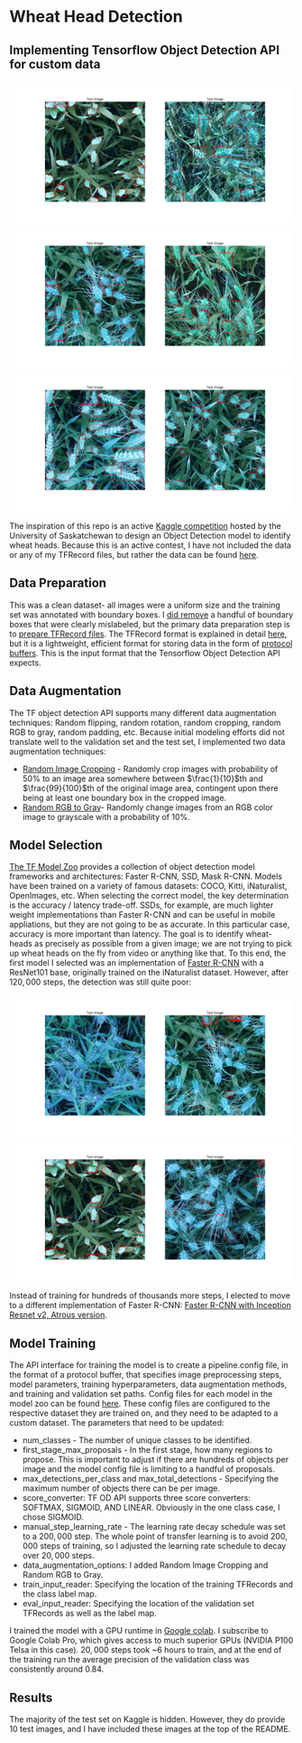 # Wheat Head Detection
## Implementing Tensorflow Object Detection API for custom data

![sample_img](readme_images/readme_imagepro3.png)
![sample_img](readme_images/readme_imagepro2.png)
![sample_img](readme_images/readme_imagepro1.png)

The inspiration of this repo is an active [Kaggle competition](https://www.kaggle.com/c/global-wheat-detection) hosted by the University of Saskatchewan to design an Object Detection model to identify wheat heads. Because this is an active contest, I have not included the data or any of my TFRecord files, but rather the data can be found [here](https://www.kaggle.com/c/global-wheat-detection/data). 

## Data Preparation

This was a clean dataset- all images were a uniform size and the training set was annotated with boundary boxes. I [did remove](https://github.com/asoane34/TF_object_detection/blob/master/00EDA.ipynb) a handful of boundary boxes that were clearly mislabeled, but the primary data preparation step is to [prepare TFRecord files](https://github.com/asoane34/TF_object_detection/blob/master/generate_tfrecords.py). The TFRecord format is explained in detail [here](https://www.tensorflow.org/tutorials/load_data/tfrecord), but it is a lightweight, efficient format for storing data in the form of [protocol buffers](https://developers.google.com/protocol-buffers/). This is the input format that the Tensorflow Object Detection API expects. 

## Data Augmentation

The TF object detection API supports many different data augmentation techniques: Random flipping, random rotation, random cropping, random RGB to gray, random padding, etc. Because initial modeling efforts did not translate well to the validation set and the test set, I implemented two data augmentation techniques:
* [Random Image Cropping](https://github.com/tensorflow/models/blob/master/research/object_detection/protos/preprocessor.proto) - Randomly crop images with probability of $50\%$ to an image area somewhere between $\frac{1}{10}$th and $\frac{99}{100}$th of the original image area, contingent upon there being at least one boundary box in the cropped image. 
* [Random RGB to Gray](https://github.com/tensorflow/models/blob/master/research/object_detection/protos/preprocessor.proto)- Randomly change images from an RGB color image to grayscale with a probability of $10\%$. 

## Model Selection
[The TF Model Zoo](https://github.com/tensorflow/models/blob/master/research/object_detection/g3doc/detection_model_zoo.md) provides a collection of object detection model frameworks and architectures: Faster R-CNN, SSD, Mask R-CNN. Models have been trained on a variety of famous datasets: COCO, Kitti, iNaturalist, OpenImages, etc. When selecting the correct model, the key determination is the accuracy / latency trade-off. SSDs, for example, are much lighter weight implementations than Faster R-CNN and can be useful in mobile appliations, but they are not going to be as accurate. In this particular case, accuracy is more important than latency. The goal is to identify wheat-heads as precisely as possible from a given image; we are not trying to pick up wheat heads on the fly from video or anything like that. To this end, the first model I selected was an implementation of [Faster R-CNN](faster_rcnn_resnet101_fgvc.config) with a ResNet101 base, originally trained on the iNaturalist dataset. However, after $120,000$ steps, the detection was still quite poor:

![sample_img](readme_images/readme_imagebad2.png)
![sample_img](readme_images/readme_imagebad1.png)

Instead of training for hundreds of thousands more steps, I elected to move to a different implementation of Faster R-CNN: [Faster R-CNN with Inception Resnet v2, Atrous version](https://github.com/tensorflow/models/blob/master/research/object_detection/samples/configs/faster_rcnn_inception_resnet_v2_atrous_coco.config). 

## Model Training 

The API interface for training the model is to create a pipeline.config file, in the format of a protocol buffer, that specifies image preprocessing steps, model parameters, training hyperparameters, data augmentation methods, and training and validation set paths. Config files for each model in the model zoo can be found [here](https://github.com/tensorflow/models/tree/master/research/object_detection/samples/configs). These config files are configured to the respective dataset they are trained on, and they need to be adapted to a custom dataset. The parameters that need to be updated: 
* num_classes - The number of unique classes to be identified. 
* first_stage_max_proposals - In the first stage, how many regions to propose. This is important to adjust if there are hundreds of objects per image and the model config file is limiting to a handful of proposals. 
* max_detections_per_class and max_total_detections - Specifying the maximum number of objects there can be per image. 
* score_converter: TF OD API supports three score converters: SOFTMAX, SIGMOID, AND LINEAR. Obviously in the one class case, I chose SIGMOID. 
* manual_step_learning_rate - The learning rate decay schedule was set to a $200,000$ step. The whole point of transfer learning is to avoid $200,000$ steps of training, so I adjusted the learning rate schedule to decay over $20,000$ steps. 
* data_augmentation_options: I added Random Image Cropping and Random RGB to Gray.
* train_input_reader: Specifying the location of the training TFRecords and the class label map. 
* eval_input_reader: Specifying the location of the validation set TFRecords as well as the label map. 

I trained the model with a GPU runtime in [Google colab](https://colab.research.google.com/). I subscribe to Google Colab Pro, which gives access to much superior GPUs (NVIDIA P100 Telsa in this case). $20,000$ steps took ~6 hours to train, and at the end of the training run the average precision of the validation class was consistently around $0.84$. 

## Results
The majority of the test set on Kaggle is hidden. However, they do provide 10 test images, and I have included these images at the top of the README.

